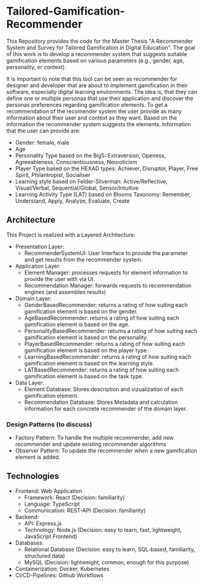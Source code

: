 # Tailored-Gamification-Recommender

This Repository provides the code for the Master Thesis "A Recommender System and Survey for Tailored Gamification in Digital Education".
The goal of this work is to develop a recommender system that suggests suitable gamification elements based on various parameters (e.g., gender, age, personality, or context).

It is important to note that this tool can be seen as recommender for designer and developer that are about to implement gamification in their software, especially digital learning environments.
The idea is, that they can define one or multiple personas that use their application and discover the personas preferences regarding gamification elements.
To get a recommendation of the recomender system the user provide as many information about their user and context as they want.
Based on the information the recommender system suggests the elements.
Information that the user can provide are:
- Gender: female, male
- Age
- Personality Type based on the Big5: Extraversion, Openess, Agreeableness, Conscientiousness, Neuroticism
- Player Type based on the HEXAD types: Achiever, Disruptor, Player, Free Spirit, Philantropist, Socialiser
- Learning style based on Felder-Silverman: Active/Reflective, Visual/Verbal, Sequential/Global, Sensor/Intuitive
- Learning Activity Type (LAT) based on Blooms Taxonomy: Remember, Understand, Apply, Analyze, Evaluate, Create

## Architecture
This Project is realized with a Layered Architecture:
- Presentation Layer: 
    - RecommenderSystemUI: User Interface to provide the parameter and get results from the recommender system.
- Application Layer: 
    - Element Manager: processes requests for element information to provide the user with via UI.
    - Recommendation Manager: forwards requests to recommendation engines (and assembles results)
-  Domain Layer:
    - GenderBasedRecommender: returns a rating of how suiting each gamification element is based on the gender.
    - AgeBasedRecommender: returns a rating of how suiting each gamification element is based on the age.
    - PersonalityBasedRecommender: returns a rating of how suiting each gamification element is based on the personality.
    - PlayerBasedRecommender: returns a rating of how suiting each gamification element is based on the player type.
    - LearningBasedRecommender: returns a rating of how suiting each gamification element is based on the learning style.
    - LATBasedRecommender: returns a rating of how suiting each gamification element is based on the task type.
- Data Layer:
    - Element Database: Stores description and vizualization of each gamification element.
    - Recommendation Database: Stores Metadata and calculation information for each concrete recommender of the domain layer.

### Design Patterns (to discuss)
- Factory Pattern: To handle the multiple recommender, add new recommender and update existing recommender algorithms
- Observer Pattern: To update the recommender when a new gamification element is added.

## Technologies
- Frontend: Web Application
    - Framework: React (Decision: familiarity)
    - Language: TypeScript
    - Communication: REST-API (Decision: familiarity)
- Backend:
    - API: Express.js
    - Technology: Node.js (Decision: easy to learn, fast, lightweight, JavaScript Frontend)
- Databases:
    - Relational Database (Decision: easy to learn, SQL-based, familiarity, structured data)
    - MySQL (Decision: lightweight, common, enough for this purpose)
- Containerization: Docker, Kubernetes
- CI/CD-Pipelines: Github Workflows
